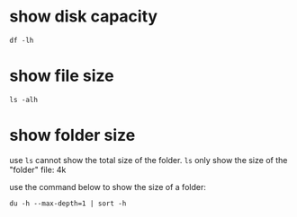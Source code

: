 # show disk capacity

```shell
df -lh
```

# show file size

```shell
ls -alh
```

# show folder size

use `ls` cannot show the total size of the folder. `ls` only show the size of the "folder" file: 4k

use the command below to show the size of a folder:

```shell
du -h --max-depth=1 | sort -h
```

